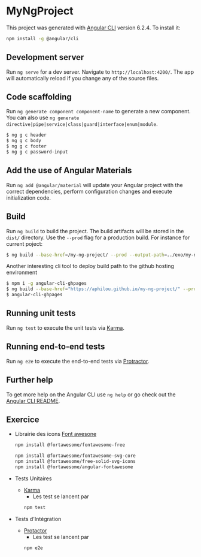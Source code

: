 # MyNgProject

This project was generated with [Angular CLI](https://github.com/angular/angular-cli) version 6.2.4.
To install it:
```bash
npm install -g @angular/cli
```

## Development server

Run `ng serve` for a dev server. Navigate to `http://localhost:4200/`. The app will automatically reload if you change any of the source files.

## Code scaffolding

Run `ng generate component component-name` to generate a new component. You can also use `ng generate directive|pipe|service|class|guard|interface|enum|module`.
```bash
$ ng g c header
$ ng g c body
$ ng g c footer
$ ng g c password-input
```

## Add the use of Angular Materials

Run `ng add @angular/material` will update your Angular project with the correct dependencies, perform configuration changes and execute initialization code.  

## Build

Run `ng build` to build the project. The build artifacts will be stored in the `dist/` directory. Use the `--prod` flag for a production build.
For instance for current poject:
```bash
$ ng build --base-href=/my-ng-project/ --prod --output-path=../exo/my-ng-project
```
Another interesting cli tool to deploy build path to the github hosting environment
```bash
$ npm i -g angular-cli-ghpages
$ ng build --base-href="https://aphilou.github.io/my-ng-project/" --prod 
$ angular-cli-ghpages
```

## Running unit tests

Run `ng test` to execute the unit tests via [Karma](https://karma-runner.github.io).

## Running end-to-end tests

Run `ng e2e` to execute the end-to-end tests via [Protractor](http://www.protractortest.org/).

## Further help

To get more help on the Angular CLI use `ng help` or go check out the [Angular CLI README](https://github.com/angular/angular-cli/blob/master/README.md).

## Exercice
- Librairie des icons [Font awesone](https://fontawesome.com/)
    ```bash
    npm install @fortawesome/fontawesome-free

    npm install @fortawesome/fontawesome-svg-core
    npm install @fortawesome/free-solid-svg-icons
    npm install @fortawesome/angular-fontawesome
    ```

- Tests Unitaires
    - [Karma](http://karma-runner.github.io/2.0/index.html)
        - Les test se lancent par
        ```bash
        npm test        
        ```

- Tests d'Intégration
    - [Protactor](https://www.protractortest.org/#/)
        - Les test se lancent par
        ```bash
        npm e2e        
        ```
